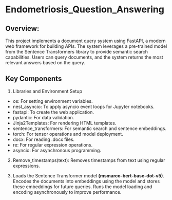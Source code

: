# Endometriosis_Question_Answering
## Overview:
This project implements a document query system using FastAPI, a modern web framework for building APIs. The system leverages a pre-trained model from the Sentence Transformers library to provide semantic search capabilities. Users can query documents, and the system returns the most relevant answers based on the query.

## Key Components
1. Libraries and Environment Setup

* os: For setting environment variables.
* nest_asyncio: To apply asyncio event loops for Jupyter notebooks.
* fastapi: To create the web application.
* pydantic: For data validation.
* Jinja2Templates: For rendering HTML templates.
* sentence_transformers: For semantic search and sentence embeddings.
* torch: For tensor operations and model deployment.
* docx: For reading .docx files.
* re: For regular expression operations.
* asyncio: For asynchronous programming.

2. Remove_timestamps(text): Removes timestamps from text using regular expressions.

3. Loads the Sentence Transformer model **(msmarco-bert-base-dot-v5)**.
Encodes the documents into embeddings using the model and stores these embeddings for future queries.
Runs the model loading and encoding asynchronously to improve performance.
